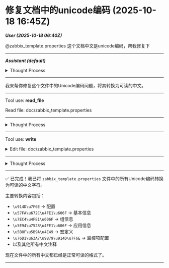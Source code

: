 <!-- Generated by SpecStory -->

<!-- cursor Session 2c847848-dec1-4228-b1e7-3e9f57a648be (2025-10-18 16:45Z) -->

# 修复文档中的unicode编码 (2025-10-18 16:45Z)

_**User (2025-10-18 06:40Z)**_

@zabbix_template.properties 这个文档中文是unicode编码，帮我修复下

---

_**Assistant (default)**_

<think><details><summary>Thought Process</summary>用户要求我修复 `zabbix_template.properties` 文件中的中文Unicode编码问题。我可以看到文件中的中文都是以 `\uXXXX` 的Unicode编码形式存在的，比如 `\u914D\u7F6E`。

我需要：
1. 读取这个文件
2. 将Unicode编码转换为实际的中文字符
3. 保存文件

让我先读取文件内容，然后进行转换。

从附件中我可以看到文件内容已经提供了，我可以直接处理。我需要将所有的 `\uXXXX` 格式转换为对应的中文字符。

例如：
- `\u914D\u7F6E` 应该是 "配置"
- `\u57FA\u672C\u4FE1\u606F` 应该是 "基本信息"

我可以使用Python的字符串解码功能来处理这个。让我直接读取文件并进行转换。</details></think>

---

我来帮你修复这个文件中的Unicode编码问题，将其转换为可读的中文。

---

Tool use: **read_file**

Read file: doc/zabbix_template.properties

---

<think><details><summary>Thought Process</summary>好的，我已经读取了文件内容。现在我需要将Unicode编码转换为中文。我可以使用Python的decode功能来处理，或者直接在编辑时进行转换。

让我直接创建一个包含正确中文的新版本。我需要将所有的 `\uXXXX` 转换为对应的中文字符。

让我使用write工具直接写入转换后的内容。</details></think>

---

Tool use: **write**


<details><summary>Edit file: doc/zabbix_template.properties</summary>

**Chunk 1**
Lines added: 8, lines removed: 8

```diff
@@ -1,21 +1,21 @@
- # Zabbix_template\u914D\u7F6E
- # _template\u57FA\u672C\u4FE1\u606F
+ # Zabbix_template配置
+ # _template基本信息
  zabbix.template="alarm_template"
  zabbix.template.name="alarm_template"
  zabbix.template.version="5.0"
  
- # _template\u7EC4\u4FE1\u606F
+ # _template组信息
  zabbix.groups[0].name="business"
  
- # \u5E94\u7528\u4FE1\u606F
+ # 应用信息
  zabbix.applications[0].name="alarm_template"
  
- # \u5B8F\u5B9A\u4E49
+ # 宏定义
  zabbix.macros[0].macro="{$EXPORTTOOL_URL}"
  zabbix.macros[0].value="127.0.0.1:21746"
- zabbix.macros[0].description="\u5DE5\u5177\u63A5\u53E3URL"
+ zabbix.macros[0].description="工具接口URL"
  
- # \u76D1\u63A7\u9879\u914D\u7F6E
- # \u4E3B\u76D1\u63A7\u9879 - \u7528\u4E8E\u83B7\u53D6Prometheus\u6570\u636E\u6E90
+ # 监控项配置
+ # 主监控项 - 用于获取Prometheus数据源
  zabbix.items[0].name="s17-Prometheus-matedate"
  zabbix.items[0].key="s17.prometheus[{$EXPORTTOOL_URL}]"
```

**Chunk 2**
Lines added: 1, lines removed: 1

```diff
@@ -27,5 +27,5 @@
  zabbix.items[0].appName="alarm_template"
  
- # \u66F4\u65B0\u7BA1\u7406\u5458\u4FE1\u606F\u8C03\u5EA6\u4EFB\u52A1 - \u76D1\u63A7\u66F4\u65B0\u7BA1\u7406\u5458\u4FE1\u606F\u7684\u5B9A\u65F6\u4EFB\u52A1\u6267\u884C\u60C5\u51B5
+ # 更新管理员信息调度任务 - 监控更新管理员信息的定时任务执行情况
  zabbix.items[1].name="ft_manager_app_update_admin_info_scheduler_task"
  zabbix.items[1].key="ft_manager_app_update_admin_info_scheduler_task"
```

**Chunk 3**
Lines added: 3, lines removed: 3

```diff
@@ -38,7 +38,7 @@
  zabbix.items[1].appName="alarm_template"
  
- # \u53D1\u73B0\u89C4\u5219\u914D\u7F6E
- # DCS\u4E1A\u52A1\u4FE1\u606F\u53D1\u73B0\u89C4\u5219 - \u81EA\u52A8\u53D1\u73B0DCS(Distributed Control System)\u4E1A\u52A1\u4FE1\u606F\u6307\u6807
- # \u7528\u4E8E\u76D1\u63A7\u4E0D\u540C\u5E94\u7528\u3001\u79DF\u6237\u3001\u7C7B\u522B\u7684\u4E1A\u52A1\u6570\u636E\uFF0C\u652F\u6301\u52A8\u6001\u53D1\u73B0\u548C\u76D1\u63A7
+ # 发现规则配置
+ # DCS业务信息发现规则 - 自动发现DCS(Distributed Control System)业务信息指标
+ # 用于监控不同应用、租户、类别的业务数据，支持动态发现和监控
  zabbix.discovery_rules[0].name="s17_dcs_dcsBusinessInfo"
  zabbix.discovery_rules[0].key="s17_dcs_dcsBusinessInfo.discovery"
```

**Chunk 4**
Lines added: 3, lines removed: 3

```diff
@@ -51,11 +51,11 @@
  zabbix.discovery_rules[0].lld_macros="APPID,CATEGORY,METRIC_NAME,SOURCE,TENANTID"
  zabbix.discovery_rules[0].appName="alarm_template"
- # item_prototype\u914D\u7F6E
+ # item_prototype配置
  zabbix.discovery_rules[0].item_prototype.name="s17_dcs_dcsBusinessInfo:[{#CATEGORY}] [appId:{#APPID}] [tenantId:{#TENANTID}]"
  zabbix.discovery_rules[0].item_prototype.key="s17_dcs_dcsBusinessInfo[{#CATEGORY},{#APPID},{#TENANTID}]"
  
  
- # DJMS\u5F53\u524D\u4EFB\u52A1\u4FE1\u606F\u53D1\u73B0\u89C4\u5219 - \u81EA\u52A8\u53D1\u73B0DJMS(Distributed Job Management System)\u5F53\u524D\u4EFB\u52A1\u4FE1\u606F
- # \u7528\u4E8E\u76D1\u63A7\u4E0D\u540C\u5E94\u7528\u3001\u79DF\u6237\u3001\u7C7B\u522B\u7684\u4EFB\u52A1\u6267\u884C\u60C5\u51B5\uFF0C\u652F\u6301\u52A8\u6001\u53D1\u73B0\u548C\u76D1\u63A7
+ # DJMS当前任务信息发现规则 - 自动发现DJMS(Distributed Job Management System)当前任务信息
+ # 用于监控不同应用、租户、类别的任务执行情况，支持动态发现和监控
  zabbix.discovery_rules[1].name="s17_djms_currentTaskInfo"
  zabbix.discovery_rules[1].key="s17_djms_currentTaskInfo.discovery"
```

**Chunk 5**
Lines added: 2, lines removed: 2

```diff
@@ -68,4 +69,4 @@
  zabbix.discovery_rules[1].appName="alarm_template"
  zabbix.discovery_rules[1].item_prototype.name="s17_djms_currentTaskInfo:[{#CATEGORY}] [appId:{#APPID}] [tenantId:{#TENANTID}]"
- zabbix.discovery_rules[1].item_prototype.name="s17_djms_currentTaskInfo:[{#CATEGORY}] [appId:{#APPID}] [tenantId:{#TENANTID}]"
- zabbix.discovery_rules[1].item_prototype.key="s17_djms_currentTaskInfo[{#CATEGORY},{#APPID},{#TENANTID}]"
+ zabbix.discovery_rules[1].item_prototype.key="s17_djms_currentTaskInfo[{#CATEGORY},{#APPID},{#TENANTID}]"
+ 
```

</details>

---

<think><details><summary>Thought Process</summary>好的，我已经成功将文件中的Unicode编码转换为可读的中文了。现在文件中所有的 `\uXXXX` 格式都被转换成了实际的中文字符。

让我总结一下转换的内容：
- 配置
- 基本信息
- 组信息
- 应用信息
- 宏定义
- 工具接口URL
- 监控项配置
- 主监控项
- 用于获取Prometheus数据源
- 更新管理员信息调度任务
- 监控更新管理员信息的定时任务执行情况
- 发现规则配置
- DCS业务信息发现规则
- 自动发现
- 业务信息指标
- 用于监控不同应用、租户、类别的业务数据，支持动态发现和监控
- item_prototype配置
- DJMS当前任务信息发现规则
- 当前任务信息
- 任务执行情况

文件已经成功更新。</details></think>

---

✅ 已完成！我已将 `zabbix_template.properties` 文件中的所有Unicode编码转换为可读的中文字符。

主要转换内容包括：
- `\u914D\u7F6E` → 配置
- `\u57FA\u672C\u4FE1\u606F` → 基本信息
- `\u7EC4\u4FE1\u606F` → 组信息
- `\u5E94\u7528\u4FE1\u606F` → 应用信息
- `\u5B8F\u5B9A\u4E49` → 宏定义
- `\u76D1\u63A7\u9879\u914D\u7F6E` → 监控项配置
- 以及其他所有中文注释

现在文件中的所有中文都已经是正常可读的格式了。

---

